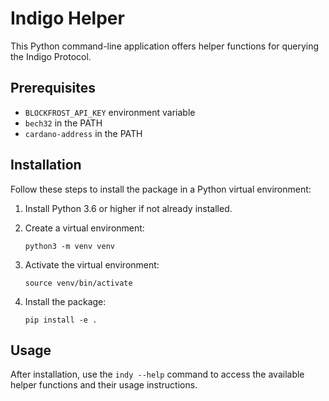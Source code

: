 # Indigo Helper

This Python command-line application offers helper functions for
querying the Indigo Protocol.

## Prerequisites

  - `BLOCKFROST_API_KEY` environment variable
  - `bech32` in the PATH
  - `cardano-address` in the PATH

## Installation

Follow these steps to install the package in a Python virtual
environment:

1.  Install Python 3.6 or higher if not already installed.

2.  Create a virtual environment:
    
        python3 -m venv venv

3.  Activate the virtual environment:
    
        source venv/bin/activate

4.  Install the package:
    
        pip install -e .

## Usage

After installation, use the `indy --help` command to access the
available helper functions and their usage instructions.
